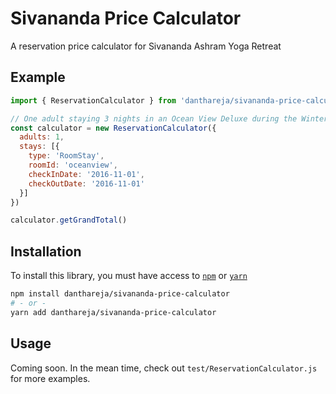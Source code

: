 # Sivananda Price Calculator
A reservation price calculator for Sivananda Ashram Yoga Retreat

## Example

```js
import { ReservationCalculator } from 'danthareja/sivananda-price-calculator'

// One adult staying 3 nights in an Ocean View Deluxe during the Winter 2017 season
const calculator = new ReservationCalculator({
  adults: 1,
  stays: [{
    type: 'RoomStay',
    roomId: 'oceanview',
    checkInDate: '2016-11-01',
    checkOutDate: '2016-11-01'
  }]
})

calculator.getGrandTotal()
```

## Installation

To install this library, you must have access to [`npm`](https://www.npmjs.com) or [`yarn`](https://yarnpkg.com/en/)

```sh
npm install danthareja/sivananda-price-calculator
# - or -
yarn add danthareja/sivananda-price-calculator
```

## Usage

Coming soon. In the mean time, check out `test/ReservationCalculator.js` for more examples.